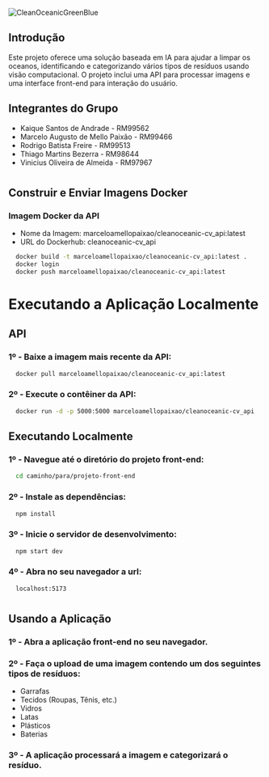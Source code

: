 ![CleanOceanicGreenBlue](https://github.com/CleanOceanic/disruptive_architectures/assets/80494196/65e0a5d3-30b6-4802-8d6a-4a199cd8c5c7)

## Introdução

Este projeto oferece uma solução baseada em IA para ajudar a limpar os oceanos, identificando e categorizando vários tipos de resíduos usando visão computacional. O projeto inclui uma API para processar imagens e uma interface front-end para interação do usuário.

## Integrantes do Grupo

- Kaique Santos de Andrade - RM99562
- Marcelo Augusto de Mello Paixão - RM99466
- Rodrigo Batista Freire - RM99513
- Thiago Martins Bezerra - RM98644
- Vinicius Oliveira de Almeida - RM97967
#

## Construir e Enviar Imagens Docker

### Imagem Docker da API
- Nome da Imagem: marceloamellopaixao/cleanoceanic-cv_api:latest
- URL do Dockerhub: cleanoceanic-cv_api

```bash
  docker build -t marceloamellopaixao/cleanoceanic-cv_api:latest .
  docker login
  docker push marceloamellopaixao/cleanoceanic-cv_api:latest
```

# Executando a Aplicação Localmente
## API
### 1º - Baixe a imagem mais recente da API:

```bash
  docker pull marceloamellopaixao/cleanoceanic-cv_api:latest
```

### 2º - Execute o contêiner da API:

```bash
  docker run -d -p 5000:5000 marceloamellopaixao/cleanoceanic-cv_api
```

## Executando Localmente

### 1º - Navegue até o diretório do projeto front-end:

```bash
  cd caminho/para/projeto-front-end
```

### 2º - Instale as dependências:

```bash
  npm install
```

### 3º - Inicie o servidor de desenvolvimento:

```bash
  npm start dev
```

### 4º - Abra no seu navegador a url: 

```bash
  localhost:5173
```

#

## Usando a Aplicação

### 1º - Abra a aplicação front-end no seu navegador.

### 2º - Faça o upload de uma imagem contendo um dos seguintes tipos de resíduos:
  - Garrafas
  - Tecidos (Roupas, Tênis, etc.)
  - Vidros
  - Latas
  - Plásticos
  - Baterias

### 3º - A aplicação processará a imagem e categorizará o resíduo.
